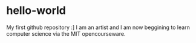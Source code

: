 # hello-world
My first github repository :]
I am an artist and I am now beggining to learn computer science via the MIT opencourseware.
